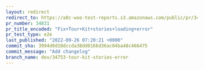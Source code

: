 ```yaml
---
layout: redirect
redirect_to: https://a8c-woo-test-reports.s3.amazonaws.com/public/pr/34831/e2e/index.html
pr_number: 34831
pr_title_encoded: "Fix+Tour+Kit+stories+loading+error"
pr_test_type: e2e
last_published: "2022-09-26 07:20:21 +0000"
commit_sha: 3994d0d10dccda38dd0166d36ac04ba48c466475
commit_message: "Add changelog"
branch_name: dev/34753-tour-kit-stories-error
---
```

